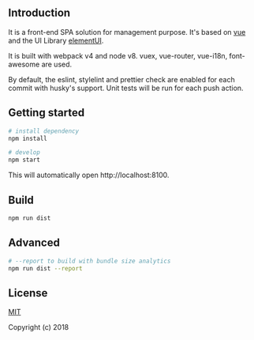## Introduction

It is a front-end SPA solution for management purpose. It's based on [vue](https://github.com/vuejs/vue) and the UI Library [elementUI](https://github.com/ElemeFE/element).

It is built with webpack v4 and node v8. vuex, vue-router, vue-i18n, font-awesome are used.

By default, the eslint, stylelint and prettier check are enabled for each commit with husky's support. Unit tests will be run for each push action.


## Getting started

```bash
# install dependency
npm install

# develop
npm start
```

This will automatically open http://localhost:8100.


## Build

```bash
npm run dist
```


## Advanced

```bash
# --report to build with bundle size analytics
npm run dist --report
```


## License

[MIT](https://github.com/qngl/admin/blob/master/LICENSE)

Copyright (c) 2018
